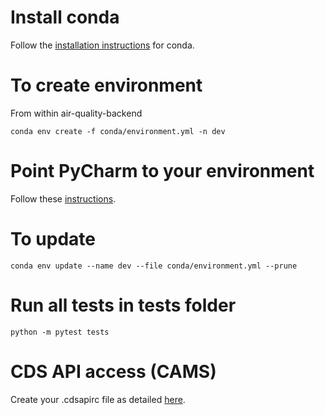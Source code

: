 # Install conda
Follow the [installation instructions](https://docs.anaconda.com/free/miniconda/) for conda.

# To create environment
From within air-quality-backend

`conda env create -f conda/environment.yml -n dev`

# Point PyCharm to your environment
Follow these [instructions](https://www.jetbrains.com/help/pycharm/conda-support-creating-conda-virtual-environment.html#conda-requirements).

# To update
`conda env update --name dev --file conda/environment.yml --prune`

# Run all tests in tests folder
`python -m pytest tests`

# CDS API access (CAMS)
Create your .cdsapirc file as detailed [here](https://ads.atmosphere.copernicus.eu/api-how-to).

